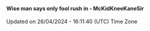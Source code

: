 #### Wise man says only fool rush in - McKidKneeKaneSir
Updated on 26/04/2024 - 16:11:40 (UTC) Time Zone
